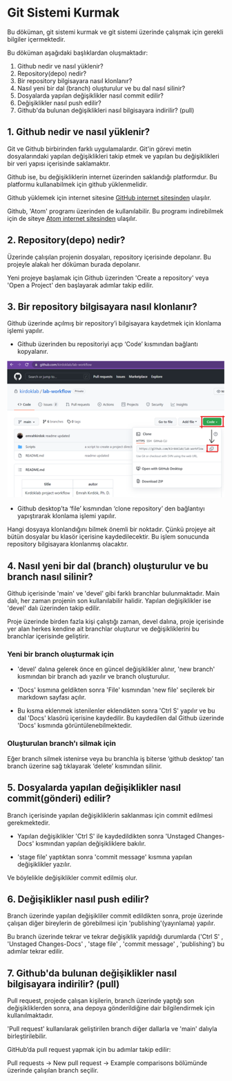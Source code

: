 # Git Sistemi Kurmak

Bu döküman, git sistemi kurmak ve git sistemi üzerinde çalışmak için gerekli bilgiler içermektedir.

Bu döküman aşağıdaki başlıklardan oluşmaktadır:

1. Github nedir ve nasıl yüklenir?
2. Repository(depo) nedir?
3. Bir repository bilgisayara nasıl klonlanır?
4. Nasıl yeni bir dal (branch) oluşturulur ve bu dal nasıl silinir?
5. Dosyalarda yapılan değişiklikler nasıl commit edilir?
6. Değişiklikler nasıl push edilir?
7. Github'da bulunan değişiklikleri nasıl bilgisayara indirilir? (pull)

## 1. Github nedir ve nasıl yüklenir?

Git ve Github birbirinden farklı uygulamalardır. Git'in görevi metin dosyalarındaki yapılan değişiklikleri takip etmek ve yapılan bu değişiklikleri bir veri yapısı içerisinde saklamaktır.

Github ise, bu değişikliklerin internet üzerinden saklandığı platformdur. Bu platformu kullanabilmek için github yüklenmelidir.

Github yüklemek için internet sitesine [GitHub internet sitesinden](https://desktop.github.com/) ulaşılır.

Github, 'Atom' programı üzerinden de kullanılabilir. Bu programı indirebilmek için de siteye [Atom internet sitesinden](https://atom.io/) ulaşılır.

## 2. Repository(depo) nedir?

Üzerinde çalışılan projenin dosyaları, repository içerisinde depolanır. Bu projeyle alakalı her döküman burada depolanır.

Yeni projeye başlamak için Github üzerinden 'Create a repository' veya 'Open a Project' den başlayarak adımlar takip edilir.  

## 3. Bir repository bilgisayara nasıl klonlanır?

Github üzerinde açılmış bir repository’i bilgisayara kaydetmek için klonlama işlemi yapılır.

+ Github üzerinden bu repositoriyi açıp ‘Code’ kısmından bağlantı kopyalanır.

![kopyalama adımları](images/setup-git-figure1.png)

+ Github desktop’ta ‘file’ kısmından ‘clone repository’ den bağlantıyı yapıştırarak klonlama işlemi yapılır.

Hangi dosyaya klonlandığını bilmek önemli bir noktadır. Çünkü projeye ait bütün dosyalar bu klasör içerisine kaydedilecektir. Bu işlem sonucunda repository bilgisayara klonlanmış olacaktır.

## 4. Nasıl yeni bir dal (branch) oluşturulur ve bu branch nasıl silinir?

Github  içerisinde 'main' ve 'devel' gibi farklı branchlar bulunmaktadır. Main dalı, her zaman projenin son kullanılabilir halidir. Yapılan değişiklikler ise 'devel' dalı üzerinden takip edilir.

Proje üzerinde birden fazla kişi çalıştığı zaman, devel dalına, proje içerisinde yer alan herkes kendine ait branchlar oluşturur ve değişikliklerini bu branchlar içerisinde geliştirir.

### Yeni bir branch oluşturmak için

+ 'devel' dalına gelerek önce en güncel değişiklikler alınır, 'new branch' kısmından bir branch adı yazılır ve branch oluşturulur.

+ 'Docs' kısmına geldikten sonra  'File' kısmından 'new file' seçilerek bir markdown sayfası açılır.

+ Bu kısma eklenmek istenilenler eklendikten sonra 'Ctrl S' yapılır ve bu dal 'Docs' klasörü içerisine kaydedilir. Bu kaydedilen dal Github üzerinde 'Docs' kısmında görüntülenebilmektedir.

### Oluşturulan branch'ı silmak için

Eğer branch silmek istenirse veya bu branchla iş biterse ‘github desktop’ tan branch üzerine sağ tıklayarak ‘delete’ kısmından silinir.

## 5. Dosyalarda yapılan değişiklikler nasıl commit(gönderi) edilir?

Branch içerisinde yapılan değişikliklerin saklanması için commit edilmesi gerekmektedir.

+ Yapılan değişiklikler 'Ctrl S' ile kaydedildikten sonra 'Unstaged Changes-Docs\' kısmından yapılan değişikliklere bakılır.

+ 'stage file' yaptıktan sonra 'commit message' kısmına yapılan değişiklikler yazılır.

Ve böylelikle değişiklikler commit edilmiş olur.

## 6. Değişiklikler nasıl push edilir?

Branch üzerinde yapılan değişikliler commit edildikten sonra, proje üzerinde çalışan diğer bireylerin de görebilmesi için 'publishing'(yayınlama) yapılır.

Bu branch üzerinde tekrar ve tekrar değişiklik yapıldığı durumlarda ('Ctrl S' , 'Unstaged Changes-Docs\' ,  'stage file' , 'commit message' , 'publishing') bu adımlar tekrar edilir.

## 7. Github'da bulunan değişiklikler nasıl bilgisayara indirilir? (pull)

Pull request, projede çalışan kişilerin, branch üzerinde yaptığı son değişikliklerden sonra, ana depoya gönderildiğine dair bilgilendirmek için kullanılmaktadır.

'Pull request' kullanılarak geliştirilen branch diğer dallarla ve 'main' dalıyla birleştirilebilir.

GitHub’da pull request yapmak için bu adımlar takip edilir:

Pull requests -> New pull request -> Example comparisons bölümünde üzerinde çalışılan branch seçilir.
